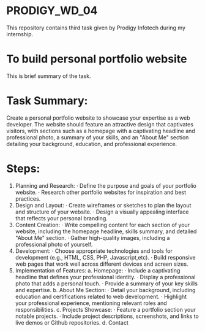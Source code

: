 # PRODIGY_WD_04
This repository contains third task given by Prodigy Infotech during my internship.
# To build personal portfolio website
This is brief summary of the task.
# Task Summary:
Create a personal portfolio website to showcase your expertise as a web developer. The website should feature an attractive design that captivates visitors, with sections such as a homepage with a captivating headline and professional photo, a summary of your skills, and an "About Me" section detailing your background, education, and professional experience.
# Steps:
1. Planning and Research:
   · Define the purpose and goals of your portfolio website.
   · Research other portfolio websites for inspiration and best practices.
2. Design and Layout:
   · Create wireframes or sketches to plan the layout and structure of your website.
   · Design a visually appealing interface that reflects your personal branding.
3. Content Creation:
   · Write compelling content for each section of your website, including the homepage headline, skills summary, and detailed "About Me" section.
   · Gather high-quality images, including a professional photo of yourself.
4. Development:
   · Choose appropriate technologies and tools for development (e.g., HTML, CSS, PHP, Javascript,etc).
   · Build responsive web pages that work well across different devices and acreen sizes.
5. Implementation of Features:
   a. Homepage:
      · Include a captivating headline that defines your professional identity.
      · Display a professional photo that adds a personal touch.
      · Provide a summary of your key skills and expertise.
   b. About Me Section:
      · Detail your background, including education and certifications related to web development.
      · Highlight your professional experience, mentioning relevant roles and responsibilities.
   c. Projects Showcase:
      · Feature a portfolio section your notable projects.
      · Include project descriptions, screenshots, and links to live demos or Github repositories.
   d. Contact
